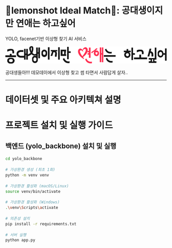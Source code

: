 # 🍋lemonshot Ideal Match🍋: 공대생이지만 연애는 하고싶어
 YOLO, facenet기반 이상형 찾기 AI 서비스

![LemonShot Team Logo](image.png)

공대생들아!!! 데모데이에서 이상형 찾고 썸 타면서 사람답게 살자..

---

# 데이터셋 및 주요 아키텍쳐 설명

 
# 프로젝트 설치 및 실행 가이드

## 백엔드 (yolo_backbone) 설치 및 실행

```bash
cd yolo_backbone

# 가상환경 생성 (최초 1회)
python -m venv venv

# 가상환경 활성화 (macOS/Linux)
source venv/bin/activate

# 가상환경 활성화 (Windows)
.\venv\Scripts\activate

# 의존성 설치
pip install -r requirements.txt

# 서버 실행
python app.py



